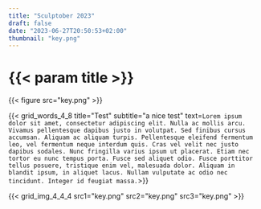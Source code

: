 ```yaml
---
title: "Sculptober 2023"
draft: false
date: "2023-06-27T20:50:53+02:00"
thumbnail: "key.png"
---
```


# {{< param title >}}

{{< figure src="key.png" >}}

{{< grid_words_4_8 title="Test" subtitle="a nice test" text=`Lorem ipsum dolor sit amet, consectetur adipiscing elit. Nulla ac mollis arcu. Vivamus pellentesque dapibus justo in volutpat. Sed finibus cursus accumsan. Aliquam ac aliquam turpis. Pellentesque eleifend fermentum leo, vel fermentum neque interdum quis. Cras vel velit nec justo dapibus sodales. Nunc fringilla varius ipsum ut placerat. Etiam nec tortor eu nunc tempus porta. Fusce sed aliquet odio. Fusce porttitor tellus posuere, tristique enim vel, malesuada dolor. Aliquam in blandit ipsum, in aliquet lacus. Nullam vulputate ac odio nec tincidunt. Integer id feugiat massa.`>}}

{{< grid_img_4_4_4 src1="key.png" src2="key.png" src3="key.png" >}}

